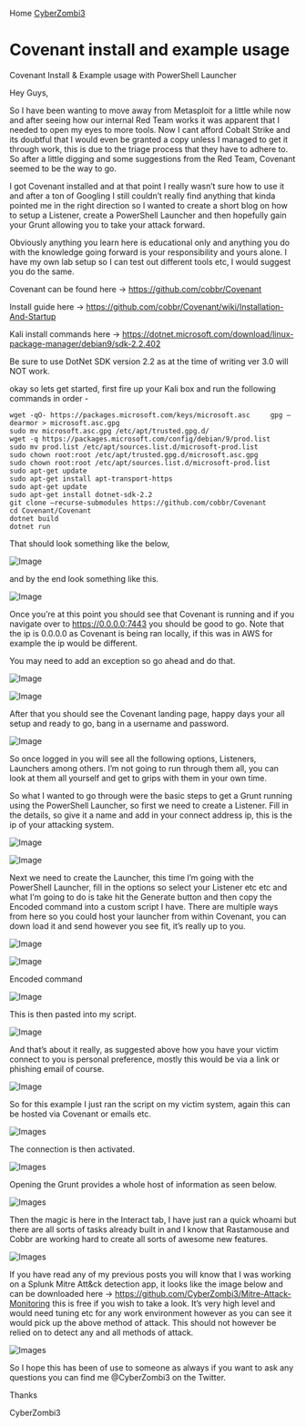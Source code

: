 Home [CyberZombi3](https://cyberzombi3.github.io/CyberZombi3.co.uk/)

# Covenant install and example usage

Covenant Install & Example usage with PowerShell Launcher 

Hey Guys,

So I have been wanting to move away from Metasploit for a little while now and after seeing how our internal Red Team works it was apparent that I needed to open my eyes to more tools. Now I cant afford Cobalt Strike and its doubtful that I would even be granted a copy unless I managed to get it through work, this is due to the triage process that they have to adhere to. So after a little digging and some suggestions from the Red Team, Covenant seemed to be the way to go.

I got Covenant installed and at that point I really wasn’t sure how to use it and after a ton of Googling I still couldn’t really find anything that kinda pointed me in the right direction so I wanted to create a short blog on how to setup a Listener, create a PowerShell Launcher and then hopefully gain your Grunt allowing you to take your attack forward.

Obviously anything you learn here is educational only and anything you do with the knowledge going forward is your responsibility and yours alone. I have my own lab setup so I can test out different tools etc, I would suggest you do the same.

Covenant can be found here -> https://github.com/cobbr/Covenant

Install guide here -> https://github.com/cobbr/Covenant/wiki/Installation-And-Startup

Kali install commands here -> https://dotnet.microsoft.com/download/linux-package-manager/debian9/sdk-2.2.402

Be sure to use DotNet SDK version 2.2 as at the time of writing ver 3.0 will NOT work.

okay so lets get started, first fire up your Kali box and run the following commands in order -

    wget -qO- https://packages.microsoft.com/keys/microsoft.asc 	gpg –dearmor > microsoft.asc.gpg
    sudo mv microsoft.asc.gpg /etc/apt/trusted.gpg.d/
    wget -q https://packages.microsoft.com/config/debian/9/prod.list
    sudo mv prod.list /etc/apt/sources.list.d/microsoft-prod.list
    sudo chown root:root /etc/apt/trusted.gpg.d/microsoft.asc.gpg
    sudo chown root:root /etc/apt/sources.list.d/microsoft-prod.list
    sudo apt-get update
    sudo apt-get install apt-transport-https
    sudo apt-get update
    sudo apt-get install dotnet-sdk-2.2
    git clone –recurse-submodules https://github.com/cobbr/Covenant
    cd Covenant/Covenant
    dotnet build
    dotnet run

That should look something like the below,

![Image](https://github.com/CyberZombi3/CyberZombi3.co.uk/blob/master/Covenant-Install-and-usage/Images/Install.png?raw=true)

and by the end look something like this.

![Image](https://github.com/CyberZombi3/CyberZombi3.co.uk/blob/master/Covenant-Install-and-usage/Images/running.png?raw=true)

Once you’re at this point you should see that Covenant is running and if you navigate over to https://0.0.0.0:7443 you should be good to go. Note that the ip is 0.0.0.0 as Covenant is being ran locally, if this was in AWS for example the ip would be different.

You may need to add an exception so go ahead and do that.

![Image](https://github.com/CyberZombi3/CyberZombi3.co.uk/blob/master/Covenant-Install-and-usage/Images/cert1.png?raw=true)

![Image](https://github.com/CyberZombi3/CyberZombi3.co.uk/blob/master/Covenant-Install-and-usage/Images/cert3.png?raw=true)

After that you should see the Covenant landing page, happy days your all setup and ready to go, bang in a username and password.

![Image](https://github.com/CyberZombi3/CyberZombi3.co.uk/blob/master/Covenant-Install-and-usage/Images/initial%20logon.png?raw=true)
          
So once logged in you will see all the following options, Listeners, Launchers among others. I’m not going to run through them all, you can look at them all yourself and get to grips with them in your own time.

So what I wanted to go through were the basic steps to get a Grunt running using the PowerShell Launcher, so first we need to create a Listener. Fill in the details, so give it a name and add in your connect address ip, this is the ip of your attacking system.

![Image](https://github.com/CyberZombi3/CyberZombi3.co.uk/blob/master/Covenant-Install-and-usage/Images/Listener.png?raw=true)

![Image](https://github.com/CyberZombi3/CyberZombi3.co.uk/blob/master/Covenant-Install-and-usage/Images/Listener2.png?raw=true)

Next we need to create the Launcher, this time I’m going with the PowerShell Launcher, fill in the options so select your Listener etc etc and what I’m going to do is take hit the Generate button and then copy the Encoded command into a custom script I have. There are multiple ways from here so you could host your launcher from within Covenant, you can down load it and send however you see fit, it’s really up to you.

![Image](https://github.com/CyberZombi3/CyberZombi3.co.uk/blob/master/Covenant-Install-and-usage/Images/Launcher.png?raw=true)

![Image](https://github.com/CyberZombi3/CyberZombi3.co.uk/blob/master/Covenant-Install-and-usage/Images/Launcher2.png?raw=true)

Encoded command 

![Image](https://github.com/CyberZombi3/CyberZombi3.co.uk/blob/master/Covenant-Install-and-usage/Images/Encoded.png?raw=true)

This is then pasted into my script.

![Image](https://github.com/CyberZombi3/CyberZombi3.co.uk/blob/master/Covenant-Install-and-usage/Images/Script.png?raw=true)

And that’s about it really, as suggested above how you have your victim connect to you is personal preference, mostly this would be via a link or phishing email of course.

![Image](https://github.com/CyberZombi3/CyberZombi3.co.uk/blob/master/Covenant-Install-and-usage/Images/Grunts.png?raw=true)

So for this example I just ran the script on my victim system, again this can be hosted via Covenant or emails etc.

![Images](https://github.com/CyberZombi3/CyberZombi3.co.uk/blob/master/Covenant-Install-and-usage/Images/Grunt%20Activation.png?raw=true)

The connection is then activated.

![Images](https://github.com/CyberZombi3/CyberZombi3.co.uk/blob/master/Covenant-Install-and-usage/Images/Grunt%20connection.png?raw=true)

Opening the Grunt provides a whole host of information as seen below.

![Images](https://github.com/CyberZombi3/CyberZombi3.co.uk/blob/master/Covenant-Install-and-usage/Images/Gruntdetails.png?raw=true)

Then the magic is here in the Interact tab, I have just ran a quick whoami but there are all sorts of tasks already built in and I know that Rastamouse and Cobbr are working hard to create all sorts of awesome new features.

![Images](https://github.com/CyberZombi3/CyberZombi3.co.uk/blob/master/Covenant-Install-and-usage/Images/Grunt%20Interaction.png?raw=true)

If you have read any of my previous posts you will know that I was working on a Splunk Mitre Att&ck detection app, it looks like the image below and can be downloaded here -> https://github.com/CyberZombi3/Mitre-Attack-Monitoring this is free if you wish to take a look. It’s very high level and would need tuning etc for any work environment however as you can see it would pick up the above method of attack. This should not however be relied on to detect any and all methods of attack.

![Images](https://github.com/CyberZombi3/CyberZombi3.co.uk/blob/master/Covenant-Install-and-usage/Images/MitreAttackMonitoring.png?raw=true)

So I hope this has been of use to someone as always if you want to ask any questions you can find me @CyberZombi3 on the Twitter.

Thanks

CyberZombi3
